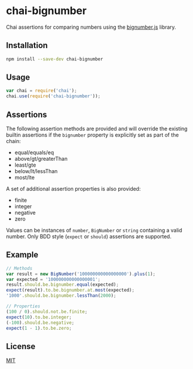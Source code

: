 # chai-bignumber

Chai assertions for comparing numbers using the  [bignumber.js](https://github.com/MikeMcl/bignumber.js) library.

## Installation

```bash
npm install --save-dev chai-bignumber
```

## Usage

```javascript
var chai = require('chai');
chai.use(require('chai-bignumber'));
```

## Assertions

The following assertion methods are provided and will override the existing
builtin assertions if the `bignumber` property is explicitly set as part of
the chain:
- equal/equals/eq
- above/gt/greaterThan
- least/gte
- below/lt/lessThan
- most/lte

A set of additional assertion properties is also provided:
- finite
- integer
- negative
- zero

Values can be instances of `number`, `BigNumber` or `string` containing a
valid number. Only BDD style (`expect` or `should`) assertions are supported.

## Example

```javascript
// Methods
var result = new BigNumber('100000000000000000').plus(1);
var expected = '100000000000000001';
result.should.be.bignumber.equal(expected);
expect(result).to.be.bignumber.at.most(expected);
'1000'.should.be.bignumber.lessThan(2000);

// Properties
(100 / 0).should.not.be.finite;
expect(10).to.be.integer;
(-100).should.be.negative;
expect(1 - 1).to.be.zero;
```

## License

[MIT](LICENSE)
